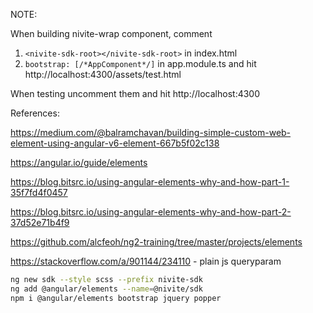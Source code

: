 NOTE:

When building nivite-wrap component, comment 
1. `<nivite-sdk-root></nivite-sdk-root>` in index.html 
2. `bootstrap: [/*AppComponent*/]` in app.module.ts
and hit http://localhost:4300/assets/test.html


When testing uncomment them and hit http://localhost:4300


References:

https://medium.com/@balramchavan/building-simple-custom-web-element-using-angular-v6-element-667b5f02c138

https://angular.io/guide/elements

https://blog.bitsrc.io/using-angular-elements-why-and-how-part-1-35f7fd4f0457

https://blog.bitsrc.io/using-angular-elements-why-and-how-part-2-37d52e71b4f9

https://github.com/alcfeoh/ng2-training/tree/master/projects/elements

https://stackoverflow.com/a/901144/234110 - plain js queryparam


```sh
ng new sdk --style scss --prefix nivite-sdk
ng add @angular/elements --name=@nivite/sdk
npm i @angular/elements bootstrap jquery popper 

```